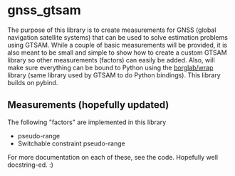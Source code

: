 # gnss_gtsam

The purpose of this library is to create measurements for GNSS (global navigation satellite systems) that can be used to solve estimation problems using GTSAM.  While a couple of basic measurements will be provided, it is also meant to be small and simple to show how to create a custom GTSAM library so other measurements (factors) can easily be added.  Also, will make sure everything can be bound to Python using the [borglab/wrap](https://github.com/borglab/wrap) library (same library used by GTSAM to do Python bindings).  This library builds on pybind.

## Measurements (hopefully updated)
The following "factors" are implemented in this library
* pseudo-range
* Switchable constraint pseudo-range

For more documentation on each of these, see the code.  Hopefully well docstring-ed. :)
